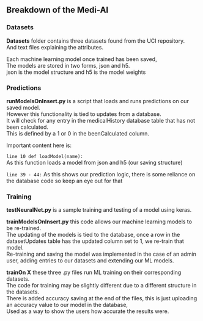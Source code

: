 ## Breakdown of the Medi-AI  ##

### Datasets ###  
**Datasets** folder contains three datasets found from the UCI repository.  
And text files explaining the attributes.  

Each machine learning model once trained has been saved,  
The models are stored in two forms, json and h5.  
json is the model structure  and h5 is the model weights  

### Predictions ###  
**runModelsOnInsert.py** is a script that loads and runs predictions on our saved model.  
However this functionality is tied to updates from a database.  
It will check for any entry in the medicalHistory database table that has not been calculated.  
This is defined by a 1 or 0 in the beenCalculated column.  

Important content here is:  
  
`line 10 def loadModel(name):`  
As this function loads a model from json and h5 (our saving structure)  

`line 39 - 44:`
As this shows our prediction logic, there is some reliance on the database code so keep an eye out for that  

### Training ###  
**testNeuralNet.py** is a sample training and testing of a model using keras.  

**trainModelsOnInsert.py** this code allows our machine learning models to be re-trained.  
The updating of the models is tied to the database, once a row in the datasetUpdates table has the updated column set to 1, we re-train that model.  
Re-training and saving the model was implemented in the case of an admin user, adding entries to our datasets and extending our ML models.  

**trainOn X** these three .py files run ML training on their corresponding datasets.  
The code for training may be slightly different due to a different structure in the datasets.  
There is added accuracy saving at the end of the files, this is just uploading an accuracy value to our model in the database,  
Used as a way to show the users how accurate the results were.  


